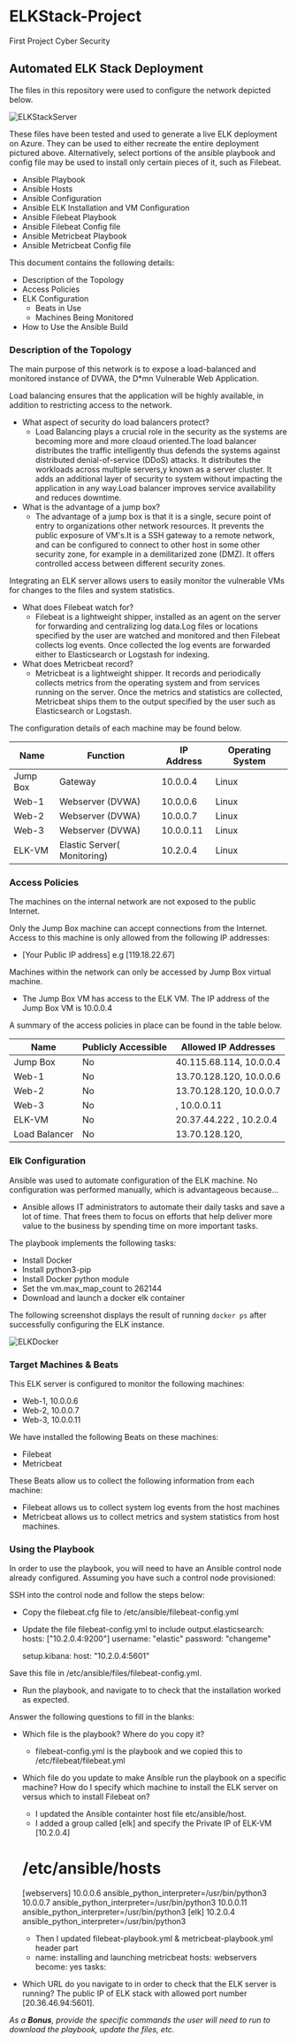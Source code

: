 # ELKStack-Project
First Project Cyber Security

## Automated ELK Stack Deployment
The files in this repository were used to configure the network depicted below.

![ELKStackServer](Diagrams/ELKStackProject.jpg)


These files have been tested and used to generate a live ELK deployment on Azure. They can be used to either recreate the entire deployment pictured above. Alternatively, select portions of the ansible playbook and config file may be used to install only certain pieces of it, such as Filebeat.

- Ansible Playbook
- Ansible Hosts
- Ansible Configuration
- Ansible ELK Installation and VM Configuration
- Ansible Filebeat Playbook
- Ansible Filebeat Config file
- Ansible Metricbeat Playbook
- Ansible Metricbeat Config file

This document contains the following details:
- Description of the Topology
- Access Policies
- ELK Configuration
  - Beats in Use
  - Machines Being Monitored
- How to Use the Ansible Build


### Description of the Topology

The main purpose of this network is to expose a load-balanced and monitored instance of DVWA, the D*mn Vulnerable Web Application.

Load balancing ensures that the application will be highly available, in addition to restricting access to the network.
- What aspect of security do load balancers protect?
   - Load Balancing plays a crucial role in the security as the systems are becoming more and more cloaud oriented.The load balancer distributes the traffic intelligently thus defends the systems against distributed denial-of-service (DDoS) attacks. It distributes the workloads across multiple servers,y known as a server cluster. It adds an additional layer of security to system without impacting the application in any way.Load balancer improves service availability and reduces downtime.
 - What is the advantage of a jump box?
   - The advantage of a jump box is that it is a single, secure point of entry to organizations other network resources. It prevents the public exposure of VM's.It is a SSH gateway to a remote network, and can be configured to connect to other host in some other security zone, for example in a demilitarized zone (DMZ). It  offers controlled access between different security zones.

Integrating an ELK server allows users to easily monitor the vulnerable VMs for changes to the files and system statistics.
- What does Filebeat watch for? 
  -  Filebeat is a lightweight shipper, installed as an agent on the server for forwarding and centralizing log data.Log files or locations specified by the user are watched and monitored and then Filebeat collects log events. Once collected the log events are forwarded either to Elasticsearch or Logstash for indexing. 
- What does Metricbeat record?
    - Metricbeat is a lightweight shipper. It records and periodically collects metrics from the operating system and from services running on the server. Once the metrics and statistics are collected, Metricbeat ships them to the output specified by the user such as Elasticsearch or Logstash.

The configuration details of each machine may be found below.


| Name     | Function                      | IP Address | Operating System |
| -------- | ----------------------------  | ---------- | ---------------- |
| Jump Box | Gateway                       | 10.0.0.4   | Linux            |
| Web-1    | Webserver (DVWA)              | 10.0.0.6   | Linux            |
| Web-2    | Webserver (DVWA)              | 10.0.0.7   | Linux            |
| Web-3    | Webserver (DVWA)              | 10.0.0.11  | Linux            |
| ELK-VM   | Elastic Server( Monitoring)   | 10.2.0.4   | Linux            |

### Access Policies

The machines on the internal network are not exposed to the public Internet. 

Only the Jump Box machine can accept connections from the Internet. Access to this machine is only allowed from the following IP addresses:
- [Your Public IP address] e.g [119.18.22.67]

Machines within the network can only be accessed by Jump Box virtual machine.
- The Jump Box VM has access to the ELK VM. The IP address of the Jump Box VM is 10.0.0.4

A summary of the access policies in place can be found in the table below.

| Name     	      | Publicly Accessible | Allowed IP Addresses      |
| ------------------- | ------------------- | ------------------------  |
| Jump Box 	      | No                  | 40.115.68.114, 10.0.0.4   |
| Web-1    	      | No                  | 13.70.128.120, 10.0.0.6   |
| Web-2       	      | No                  | 13.70.128.120, 10.0.0.7   |
| Web-3    	      | No                  |              , 10.0.0.11  |
| ELK-VM   	      | No                  | 20.37.44.222 , 10.2.0.4   |
| Load Balancer       | No                  | 13.70.128.120,            |

### Elk Configuration

Ansible was used to automate configuration of the ELK machine. No configuration was performed manually, which is advantageous because...
- Ansible allows IT administrators to automate their daily tasks and save a lot of time. That frees them to focus on efforts that help deliver more value to the business by spending time on more important tasks.

The playbook implements the following tasks:
- Install Docker
- Install python3-pip
- Install Docker python module
- Set the vm.max_map_count to 262144
- Download and launch a docker elk container

The following screenshot displays the result of running `docker ps` after successfully configuring the ELK instance.

![ELKDocker](Diagrams/ElkProjectDockerPs.png)

### Target Machines & Beats
This ELK server is configured to monitor the following machines:
- Web-1, 10.0.0.6
- Web-2, 10.0.0.7
- Web-3, 10.0.0.11

We have installed the following Beats on these machines:
- Filebeat
- Metricbeat

These Beats allow us to collect the following information from each machine:
- Filebeat allows us to collect system log events from the host machines
- Metricbeat allows us to collect metrics and system statistics from host machines.

### Using the Playbook
In order to use the playbook, you will need to have an Ansible control node already configured. Assuming you have such a control node provisioned: 

SSH into the control node and follow the steps below:
- Copy the filebeat.cfg file to /etc/ansible/filebeat-config.yml
- Update the file filebeat-config.yml to include 
	output.elasticsearch:
	hosts: ["10.2.0.4:9200"]
	username: "elastic"
	password: "changeme"
	
	setup.kibana:
	host: "10.2.0.4:5601"

Save this file in  /etc/ansible/files/filebeat-config.yml.

- Run the playbook, and navigate to  to check that the installation worked as expected.

 Answer the following questions to fill in the blanks:
- Which file is the playbook? Where do you copy it?
   - filebeat-config.yml is the playbook and we copied this to /etc/filebeat/filebeat.yml

- Which file do you update to make Ansible run the playbook on a specific machine? How do I specify which machine to install the ELK server on versus which to install Filebeat on?
   - I updated the Ansible containter host file etc/ansible/host. 
   - I added a group called [elk] and specify the Private IP of ELK-VM [10.2.0.4]
	# /etc/ansible/hosts

 	[webservers]
 	10.0.0.6 ansible_python_interpreter=/usr/bin/python3
 	10.0.0.7 ansible_python_interpreter=/usr/bin/python3
 	10.0.0.11 ansible_python_interpreter=/usr/bin/python3
       	[elk]
	10.2.0.4 ansible_python_interpreter=/usr/bin/python3

   - Then I updated filebeat-playbook.yml & metricbeat-playbook.yml header part
	- name: installing and launching metricbeat
  	  hosts: webservers
  	  become: yes
  	  tasks:

- Which URL do you navigate to in order to check that the ELK server is running?
  The public IP of ELK stack with allowed port number [20.36.46.94:5601].

_As a **Bonus**, provide the specific commands the user will need to run to download the playbook, update the files, etc._
